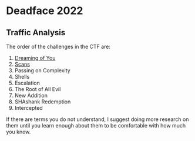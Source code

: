 # Deadface 2022

## Traffic Analysis

The order of the challenges in the CTF are:

1. [Dreaming of You](Dreaming%20of%20You/Dreaming%20of%20You.html)
2. [Scans](Scans/Scans.html)
3. Passing on Complexity
4. Shells
5. Escalation
6. The Root of All Evil
7. New Addition
8. SHAshank Redemption
9. Intercepted

If there are terms you do not understand, I suggest doing more research on them until you learn enough about them to be comfortable with how much you know.
